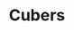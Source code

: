 ---
title: Cubers
crosslinks:
- BigfootTouchedMe
- xkcd
- tippr
- AskReddit
- all
- intj
- place
- topppits
- unexpectedfactorial
- tifu
- Enhancement
- Peeler
- OutOfTheLoop
- gatekeeping
- Jokes
- UtahJazz
- Throwers
- theydidntdothemath
- Yau
---